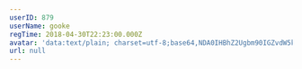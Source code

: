 ```yaml
---
userID: 879
userName: gooke
regTime: 2018-04-30T22:23:00.000Z
avatar: 'data:text/plain; charset=utf-8;base64,NDA0IHBhZ2Ugbm90IGZvdW5kCg=='
url: null
---
```



